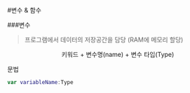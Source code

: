 #변수 & 함수

###변수
>프로그램에서 데이터의 저장공간을 담당 (RAM에 메모리 할당)<br>

<center>키워드 + 변수명(name) + 변수 타입(Type)</center>

문법
```swift
var variableName:Type
```